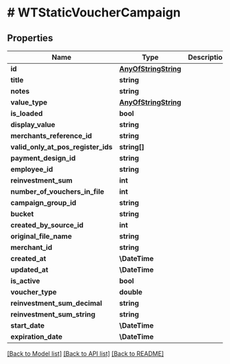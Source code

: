 # # WTStaticVoucherCampaign

## Properties

Name | Type | Description | Notes
------------ | ------------- | ------------- | -------------
**id** | [**AnyOfStringString**](AnyOfStringString.md) |  |
**title** | **string** |  |
**notes** | **string** |  |
**value_type** | [**AnyOfStringString**](AnyOfStringString.md) |  |
**is_loaded** | **bool** |  |
**display_value** | **string** |  | [optional]
**merchants_reference_id** | **string** |  | [optional]
**valid_only_at_pos_register_ids** | **string[]** |  | [optional]
**payment_design_id** | **string** |  |
**employee_id** | **string** |  |
**reinvestment_sum** | **int** |  |
**number_of_vouchers_in_file** | **int** |  |
**campaign_group_id** | **string** |  | [optional]
**bucket** | **string** |  | [optional]
**created_by_source_id** | **int** |  |
**original_file_name** | **string** |  | [optional]
**merchant_id** | **string** |  |
**created_at** | **\DateTime** |  |
**updated_at** | **\DateTime** |  |
**is_active** | **bool** |  |
**voucher_type** | **double** |  |
**reinvestment_sum_decimal** | **string** |  |
**reinvestment_sum_string** | **string** |  |
**start_date** | **\DateTime** |  |
**expiration_date** | **\DateTime** |  |

[[Back to Model list]](../../README.md#models) [[Back to API list]](../../README.md#endpoints) [[Back to README]](../../README.md)
